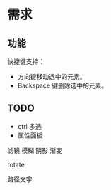 # 需求

## 功能

快捷键支持：

* 方向键移动选中的元素。
* Backspace 键删除选中的元素。

## TODO

* ctrl 多选
* 属性面板

滤镜
模糊
阴影
渐变

rotate

路径文字
